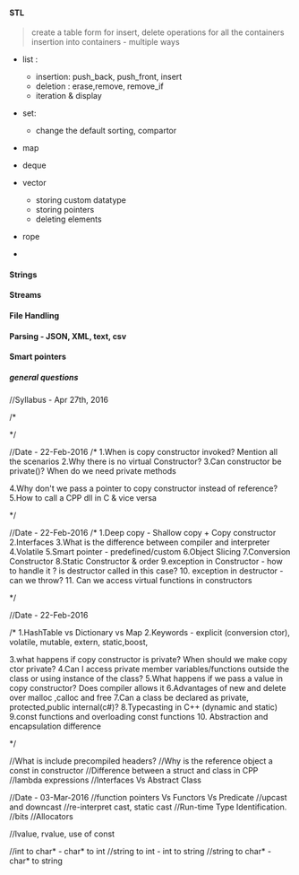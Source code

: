 #### STL
> create a table form for insert, delete operations for all the containers
insertion into containers - multiple ways 
- list :
    - insertion: push_back, push_front, insert
    - deletion : erase,remove, remove_if
    - iteration & display


- set:
    - change the default sorting, compartor

- map


- deque

- vector
    - storing custom datatype 
    - storing pointers
    - deleting elements
    
- rope 

- 



#### Strings


#### Streams



#### File Handling


#### Parsing - JSON, XML, text, csv


#### Smart pointers

##### general questions
//Syllabus - Apr 27th, 2016 

/*



*/



//Date - 22-Feb-2016
/*
1.When is copy constructor invoked? Mention all the scenarios
2.Why there is no virtual Constructor?
3.Can constructor be private()? When do we need private methods

4.Why don't we pass a pointer to copy constructor instead of reference?
5.How to call a CPP dll in C & vice versa

*/

//Date - 22-Feb-2016
/*
1.Deep copy - Shallow copy + Copy constructor
2.Interfaces
3.What is the difference between compiler and interpreter
4.Volatile 
5.Smart pointer - predefined/custom
6.Object Slicing
7.Conversion Constructor
8.Static Constructor & order
9.exception in Constructor - how to handle it ? is destructor called in this case?
10. exception in destructor - can we throw?
11. Can we access virtual functions in constructors

*/


//Date - 22-Feb-2016

/*
1.HashTable vs Dictionary vs Map
2.Keywords - explicit (conversion ctor), volatile, mutable, extern, static,boost, 

3.what happens if copy constructor is private? When should we make copy ctor private?
4.Can I access private member variables/functions outside the class or using instance of the class?
5.What happens if we pass a value in copy constructor? Does compiler allows it
6.Advantages of new and delete over malloc ,calloc and free
7.Can a class be declared as private, protected,public internal(c#)?
8.Typecasting in C++ (dynamic and static)
9.const functions and overloading const functions
10. Abstraction and encapsulation difference

*/

//What is include precompiled headers?
//Why is the reference object a const in constructor 
//Difference between a struct and class in CPP
//lambda expressions
//Interfaces Vs Abstract Class

//Date - 03-Mar-2016
//function pointers Vs Functors Vs Predicate
//upcast and downcast
//re-interpret cast, static cast
//Run-time Type Identification.
//bits
//Allocators

//lvalue, rvalue, use of const

//int to char* - char* to int
//string to int - int to string
//string to char* - char* to string